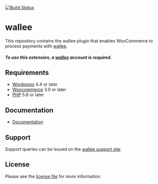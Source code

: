 [![Build Status](https://travis-ci.org/wallee-payment/woocommerce.svg?branch=master)](https://travis-ci.org/wallee-payment/woocommerce)



# wallee
This repository contains the wallee plugin that enables WooCommerce to process payments with [wallee](https://www.wallee.com).

##### To use this extension, a [wallee](https://app-wallee.com/user/signup)  account is required.

## Requirements

* [Wordpress](https://wordpress.org/) 4.4 or later
* [Woocommerce](https://woocommerce.com/) 3.0 or later
* [PHP](http://php.net/) 5.6 or later

## Documentation

* [Documentation](https://plugin-documentation.wallee.com/wallee-payment/woocommerce/2.1.18/docs/en/documentation.html)

## Support

Support queries can be issued on the [wallee support site](https://app-wallee.com/space/select?target=/support).


## License

Please see the [license file](https://github.com/wallee-payment/woocommerce/blob/2.1.18/LICENSE) for more information.